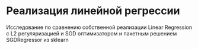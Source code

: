 # Реализация линейной регрессии 
Исследование по сравнению собственной реализации Linear Regression с L2 регуляризацией и SGD оптимизатором и пакетным решением SGDRegressor из sklearn
